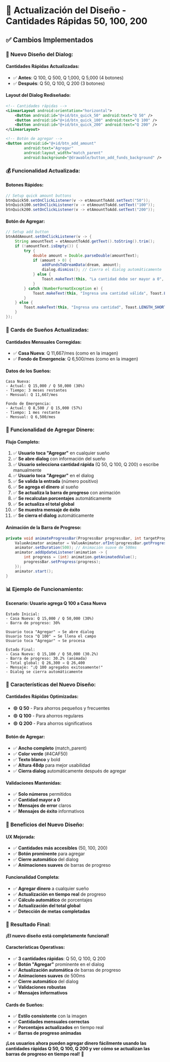# 🎨 Actualización del Diseño - Cantidades Rápidas 50, 100, 200

## ✅ **Cambios Implementados**

### 🎯 **Nuevo Diseño del Dialog:**

#### **Cantidades Rápidas Actualizadas:**
- ✅ **Antes**: Q 100, Q 500, Q 1,000, Q 5,000 (4 botones)
- ✅ **Después**: Q 50, Q 100, Q 200 (3 botones)

#### **Layout del Dialog Rediseñado:**
```xml
<!-- Cantidades rápidas -->
<LinearLayout android:orientation="horizontal">
    <Button android:id="@+id/btn_quick_50" android:text="Q 50" />
    <Button android:id="@+id/btn_quick_100" android:text="Q 100" />
    <Button android:id="@+id/btn_quick_200" android:text="Q 200" />
</LinearLayout>

<!-- Botón de agregar -->
<Button android:id="@+id/btn_add_amount" 
        android:text="Agregar" 
        android:layout_width="match_parent"
        android:background="@drawable/button_add_funds_background" />
```

### 💰 **Funcionalidad Actualizada:**

#### **Botones Rápidos:**
```java
// Setup quick amount buttons
btnQuick50.setOnClickListener(v -> etAmountToAdd.setText("50"));
btnQuick100.setOnClickListener(v -> etAmountToAdd.setText("100"));
btnQuick200.setOnClickListener(v -> etAmountToAdd.setText("200"));
```

#### **Botón de Agregar:**
```java
// Setup add button
btnAddAmount.setOnClickListener(v -> {
    String amountText = etAmountToAdd.getText().toString().trim();
    if (!amountText.isEmpty()) {
        try {
            double amount = Double.parseDouble(amountText);
            if (amount > 0) {
                addFundsToDreamData(dream, amount);
                dialog.dismiss(); // Cierra el dialog automáticamente
            } else {
                Toast.makeText(this, "La cantidad debe ser mayor a 0", Toast.LENGTH_SHORT).show();
            }
        } catch (NumberFormatException e) {
            Toast.makeText(this, "Ingresa una cantidad válida", Toast.LENGTH_SHORT).show();
        }
    } else {
        Toast.makeText(this, "Ingresa una cantidad", Toast.LENGTH_SHORT).show();
    }
});
```

### 🎨 **Cards de Sueños Actualizadas:**

#### **Cantidades Mensuales Corregidas:**
- ✅ **Casa Nueva**: Q 11,667/mes (como en la imagen)
- ✅ **Fondo de Emergencia**: Q 6,500/mes (como en la imagen)

#### **Datos de los Sueños:**
```
Casa Nueva:
- Actual: Q 15,000 / Q 50,000 (30%)
- Tiempo: 3 meses restantes
- Mensual: Q 11,667/mes

Fondo de Emergencia:
- Actual: Q 8,500 / Q 15,000 (57%)
- Tiempo: 1 mes restante
- Mensual: Q 6,500/mes
```

### 🔧 **Funcionalidad de Agregar Dinero:**

#### **Flujo Completo:**
1. ✅ **Usuario toca "Agregar"** en cualquier sueño
2. ✅ **Se abre dialog** con información del sueño
3. ✅ **Usuario selecciona cantidad rápida** (Q 50, Q 100, Q 200) o escribe manualmente
4. ✅ **Usuario toca "Agregar"** en el dialog
5. ✅ **Se valida la entrada** (número positivo)
6. ✅ **Se agrega el dinero** al sueño
7. ✅ **Se actualiza la barra de progreso** con animación
8. ✅ **Se recalculan porcentajes** automáticamente
9. ✅ **Se actualiza el total global**
10. ✅ **Se muestra mensaje de éxito**
11. ✅ **Se cierra el dialog** automáticamente

#### **Animación de la Barra de Progreso:**
```java
private void animateProgressBar(ProgressBar progressBar, int targetProgress) {
    ValueAnimator animator = ValueAnimator.ofInt(progressBar.getProgress(), targetProgress);
    animator.setDuration(500); // Animación suave de 500ms
    animator.addUpdateListener(animation -> {
        int progress = (int) animation.getAnimatedValue();
        progressBar.setProgress(progress);
    });
    animator.start();
}
```

### 📊 **Ejemplo de Funcionamiento:**

#### **Escenario: Usuario agrega Q 100 a Casa Nueva**
```
Estado Inicial:
- Casa Nueva: Q 15,000 / Q 50,000 (30%)
- Barra de progreso: 30%

Usuario toca "Agregar" → Se abre dialog
Usuario toca "Q 100" → Se llena el campo
Usuario toca "Agregar" → Se procesa

Estado Final:
- Casa Nueva: Q 15,100 / Q 50,000 (30.2%)
- Barra de progreso: 30.2% (animada)
- Total global: Q 26,300 → Q 26,400
- Mensaje: "¡Q 100 agregados exitosamente!"
- Dialog se cierra automáticamente
```

### 🎯 **Características del Nuevo Diseño:**

#### **Cantidades Rápidas Optimizadas:**
- 🟢 **Q 50** - Para ahorros pequeños y frecuentes
- 🟢 **Q 100** - Para ahorros regulares
- 🟢 **Q 200** - Para ahorros significativos

#### **Botón de Agregar:**
- ✅ **Ancho completo** (match_parent)
- ✅ **Color verde** (#4CAF50)
- ✅ **Texto blanco** y bold
- ✅ **Altura 48dp** para mejor usabilidad
- ✅ **Cierra dialog** automáticamente después de agregar

#### **Validaciones Mantenidas:**
- ✅ **Solo números** permitidos
- ✅ **Cantidad mayor a 0**
- ✅ **Mensajes de error** claros
- ✅ **Mensajes de éxito** informativos

### 🚀 **Beneficios del Nuevo Diseño:**

#### **UX Mejorada:**
- ✅ **Cantidades más accesibles** (50, 100, 200)
- ✅ **Botón prominente** para agregar
- ✅ **Cierre automático** del dialog
- ✅ **Animaciones suaves** de barras de progreso

#### **Funcionalidad Completa:**
- ✅ **Agregar dinero** a cualquier sueño
- ✅ **Actualización en tiempo real** de progreso
- ✅ **Cálculo automático** de porcentajes
- ✅ **Actualización del total global**
- ✅ **Detección de metas completadas**

### 🎉 **Resultado Final:**

**¡El nuevo diseño está completamente funcional!**

#### **Características Operativas:**
- ✅ **3 cantidades rápidas**: Q 50, Q 100, Q 200
- ✅ **Botón "Agregar"** prominente en el dialog
- ✅ **Actualización automática** de barras de progreso
- ✅ **Animaciones suaves** de 500ms
- ✅ **Cierre automático** del dialog
- ✅ **Validaciones robustas**
- ✅ **Mensajes informativos**

#### **Cards de Sueños:**
- ✅ **Estilo consistente** con la imagen
- ✅ **Cantidades mensuales correctas**
- ✅ **Porcentajes actualizados** en tiempo real
- ✅ **Barras de progreso animadas**

**¡Los usuarios ahora pueden agregar dinero fácilmente usando las cantidades rápidas Q 50, Q 100, Q 200 y ver cómo se actualizan las barras de progreso en tiempo real!** 🎯
